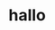 <!DOCTYPE HTML>
<html>
  <head>
    <style>
     body{background-color:"black"}
      </style>
    </head>
    <body>
      <h1>hallo</h1>
      </body>
    </html>
